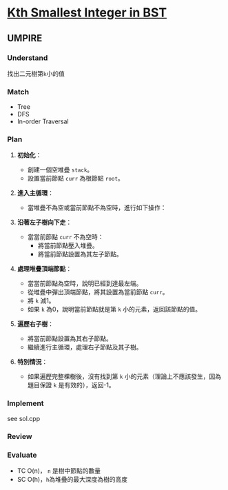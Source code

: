 # [Kth Smallest Integer in BST](https://neetcode.io/problems/kth-smallest-integer-in-bst)
## UMPIRE
### Understand
找出二元樹第`k`小的值
### Match
* Tree
* DFS
* In-order Traversal
### Plan
1. **初始化**：
   - 創建一個空堆疊 `stack`。
   - 設置當前節點 `curr` 為根節點 `root`。

2. **進入主循環**：
   - 當堆疊不為空或當前節點不為空時，進行如下操作：

3. **沿著左子樹向下走**：
   - 當當前節點 `curr` 不為空時：
     - 將當前節點壓入堆疊。
     - 將當前節點設置為其左子節點。

4. **處理堆疊頂端節點**：
   - 當當前節點為空時，說明已經到達最左端。
   - 從堆疊中彈出頂端節點，將其設置為當前節點 `curr`。
   - 將 `k` 減1。
   - 如果 `k` 為0，說明當前節點就是第 `k` 小的元素，返回該節點的值。

5. **遍歷右子樹**：
   - 將當前節點設置為其右子節點。
   - 繼續進行主循環，處理右子節點及其子樹。

6. **特別情況**：
   - 如果遍歷完整棵樹後，沒有找到第 `k` 小的元素（理論上不應該發生，因為題目保證 `k` 是有效的），返回-1。
### Implement
see sol.cpp
### Review

### Evaluate
* TC O(n)， `n` 是樹中節點的數量
* SC O(h)，`h`為堆疊的最大深度為樹的高度
